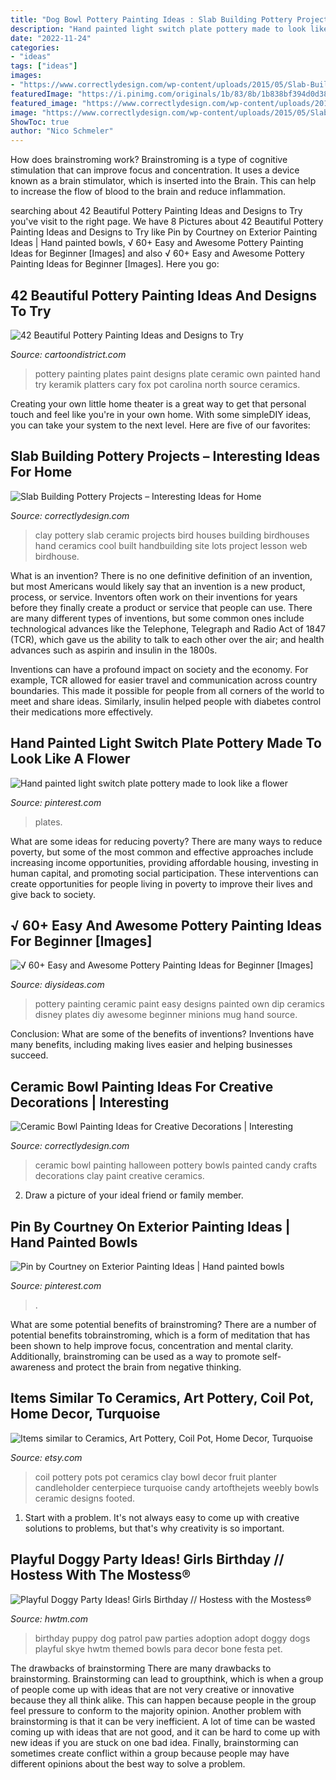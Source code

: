 ```yaml
---
title: "Dog Bowl Pottery Painting Ideas : Slab Building Pottery Projects – Interesting Ideas For Home"
description: "Hand painted light switch plate pottery made to look like a flower"
date: "2022-11-24"
categories:
- "ideas"
tags: ["ideas"]
images:
- "https://www.correctlydesign.com/wp-content/uploads/2015/05/Slab-Building-Pottery-Projects-8.jpg"
featuredImage: "https://i.pinimg.com/originals/1b/83/8b/1b838bf394d0d38b3826923fb4664565.jpg"
featured_image: "https://www.correctlydesign.com/wp-content/uploads/2015/05/Slab-Building-Pottery-Projects-8.jpg"
image: "https://www.correctlydesign.com/wp-content/uploads/2015/05/Slab-Building-Pottery-Projects-8.jpg"
ShowToc: true
author: "Nico Schmeler"
---
```



How does brainstroming work?
Brainstroming is a type of cognitive stimulation that can improve focus and concentration. It uses a device known as a brain stimulator, which is inserted into the Brain. This can help to increase the flow of blood to the brain and reduce inflammation.

	

		
searching about 42 Beautiful Pottery Painting Ideas and Designs to Try you've visit to the right page. We have 8 Pictures about 42 Beautiful Pottery Painting Ideas and Designs to Try like Pin by Courtney on Exterior Painting Ideas | Hand painted bowls, √ 60+ Easy and Awesome Pottery Painting Ideas for Beginner [Images] and also √ 60+ Easy and Awesome Pottery Painting Ideas for Beginner [Images]. Here you go:
		
    
## 42 Beautiful Pottery Painting Ideas And Designs To Try

<img loading=lazy src="http://www.cartoondistrict.com/wp-content/uploads/2017/08/Pottery-Painting-Ideas-and-Designs0fb2a3df72e9f66ac72fc6c6eb8cde20-painting-plates-ideas-plate-painting.jpg" onerror="this.onerror=null;this.src='https://tse2.mm.bing.net/th?id=OIP.Z0xvXHjSszuArqp54gHZ9wHaHa&amp;pid=15.1';" alt="42 Beautiful Pottery Painting Ideas and Designs to Try">

_Source: cartoondistrict.com_

>pottery painting plates paint designs plate ceramic own painted hand try keramik platters cary fox pot carolina north source ceramics. 

	

Creating your own little home theater is a great way to get that personal touch and feel like you're in your own home. With some simpleDIY ideas, you can take your system to the next level. Here are five of our favorites: 

    
## Slab Building Pottery Projects – Interesting Ideas For Home

<img loading=lazy src="https://www.correctlydesign.com/wp-content/uploads/2015/05/Slab-Building-Pottery-Projects-8.jpg" onerror="this.onerror=null;this.src='https://tse2.mm.bing.net/th?id=OIP.PdfebmIfIlSQUuXpiDl5jwHaFe&amp;pid=15.1';" alt="Slab Building Pottery Projects – Interesting Ideas for Home">

_Source: correctlydesign.com_

>clay pottery slab ceramic projects bird houses building birdhouses hand ceramics cool built handbuilding site lots project lesson web birdhouse. 

	

What is an invention?
There is no one definitive definition of an invention, but most Americans would likely say that an invention is a new product, process, or service.  Inventors often work on their inventions for years before they finally create a product or service that people can use. 
There are many different types of inventions, but some common ones include technological advances like the Telephone, Telegraph and Radio Act of 1847 (TCR), which gave us the ability to talk to each other over the air; and health advances such as aspirin and insulin in the 1800s. 

Inventions can have a profound impact on society and the economy. For example, TCR allowed for easier travel and communication across country boundaries. This made it possible for people from all corners of the world to meet and share ideas. Similarly, insulin helped people with diabetes control their medications more effectively.

    
## Hand Painted Light Switch Plate Pottery Made To Look Like A Flower

<img loading=lazy src="https://i.pinimg.com/originals/1b/83/8b/1b838bf394d0d38b3826923fb4664565.jpg" onerror="this.onerror=null;this.src='https://tse2.mm.bing.net/th?id=OIP.CrLyIdmhIoD6eUhK9rampgHaJ4&amp;pid=15.1';" alt="Hand painted light switch plate pottery made to look like a flower">

_Source: pinterest.com_

>plates. 

	

What are some ideas for reducing poverty?
There are many ways to reduce poverty, but some of the most common and effective approaches include increasing income opportunities, providing affordable housing, investing in human capital, and promoting social participation. These interventions can create opportunities for people living in poverty to improve their lives and give back to society.

    
## √ 60+ Easy And Awesome Pottery Painting Ideas For Beginner [Images]

<img loading=lazy src="https://thedestinyformula.com/wp-content/uploads/2019/01/ae957929dbdbadc6b8a1a8e5ab619f6d.jpg" onerror="this.onerror=null;this.src='https://tse1.mm.bing.net/th?id=OIP.Kz2ekHBYellqYD9BXg6QPAHaJ4&amp;pid=15.1';" alt="√ 60+ Easy and Awesome Pottery Painting Ideas for Beginner [Images]">

_Source: diysideas.com_

>pottery painting ceramic paint easy designs painted own dip ceramics disney plates diy awesome beginner minions mug hand source. 

	

Conclusion: What are some of the benefits of inventions?
Inventions have many benefits, including making lives easier and helping businesses succeed.

    
## Ceramic Bowl Painting Ideas For Creative Decorations | Interesting

<img loading=lazy src="https://www.correctlydesign.com/wp-content/uploads/2015/05/Ceramic-Bowl-Painting-6.jpg" onerror="this.onerror=null;this.src='https://tse3.mm.bing.net/th?id=OIP.whksNvSwGftdzzvUmPaykQHaE1&amp;pid=15.1';" alt="Ceramic Bowl Painting Ideas for Creative Decorations | Interesting">

_Source: correctlydesign.com_

>ceramic bowl painting halloween pottery bowls painted candy crafts decorations clay paint creative ceramics. 

	

2. Draw a picture of your ideal friend or family member.

    
## Pin By Courtney On Exterior Painting Ideas | Hand Painted Bowls

<img loading=lazy src="https://i.pinimg.com/originals/d6/cc/b4/d6ccb427762f0b6985b12caecb4bbdb2.jpg" onerror="this.onerror=null;this.src='https://tse2.mm.bing.net/th?id=OIP.3ZvNFOjvSyI6M1wctXGb_AHaHe&amp;pid=15.1';" alt="Pin by Courtney on Exterior Painting Ideas | Hand painted bowls">

_Source: pinterest.com_

>. 

	

What are some potential benefits of brainstroming?
There are a number of potential benefits tobrainstroming, which is a form of meditation that has been shown to help improve focus, concentration and mental clarity. Additionally, brainstroming can be used as a way to promote self-awareness and protect the brain from negative thinking.

    
## Items Similar To Ceramics, Art Pottery, Coil Pot, Home Decor, Turquoise

<img loading=lazy src="http://img1.etsystatic.com/000/0/5464333/il_fullxfull.301486673.jpg" onerror="this.onerror=null;this.src='https://tse3.mm.bing.net/th?id=OIP.Veyxuu-ASygd1jGDTHSh4gHaFj&amp;pid=15.1';" alt="Items similar to Ceramics, Art Pottery, Coil Pot, Home Decor, Turquoise">

_Source: etsy.com_

>coil pottery pots pot ceramics clay bowl decor fruit planter candleholder centerpiece turquoise candy artofthejets weebly bowls ceramic designs footed. 

	

1. Start with a problem. It's not always easy to come up with creative solutions to problems, but that's why creativity is so important.

    
## Playful Doggy Party Ideas! Girls Birthday // Hostess With The Mostess®

<img loading=lazy src="http://www.hwtm.com/wp-content/uploads/2013/06/dog-bone-party-ideas.jpg" onerror="this.onerror=null;this.src='https://tse3.mm.bing.net/th?id=OIP.5B037gzqNHBnSn2fXKlfUgHaK0&amp;pid=15.1';" alt="Playful Doggy Party Ideas! Girls Birthday // Hostess with the Mostess®">

_Source: hwtm.com_

>birthday puppy dog patrol paw parties adoption adopt doggy dogs playful skye hwtm themed bowls para decor bone festa pet. 

	

The drawbacks of brainstorming
There are many drawbacks to brainstorming. Brainstorming can lead to groupthink, which is when a group of people come up with ideas that are not very creative or innovative because they all think alike. This can happen because people in the group feel pressure to conform to the majority opinion. Another problem with brainstorming is that it can be very inefficient. A lot of time can be wasted coming up with ideas that are not good, and it can be hard to come up with new ideas if you are stuck on one bad idea. Finally, brainstorming can sometimes create conflict within a group because people may have different opinions about the best way to solve a problem.

